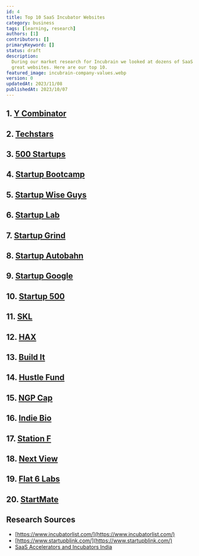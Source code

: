 ```yaml
---
id: 4
title: Top 10 SaaS Incubator Websites
category: business
tags: [learning, research]
authors: [1]
contributors: []
primaryKeyword: []
status: draft
description:
  During our market research for Incubrain we looked at dozens of SaaS incubators, we found a lot of
  great websites. Here are our top 10.
featured_image: incubrain-company-values.webp
version: 0
updatedAt: 2023/11/08
publishedAt: 2023/10/07
---
```


## 1. [Y Combinator](https://www.ycombinator.com/)

## 2. [Techstars](https://www.techstars.com/)

## 3. [500 Startups](https://500.co/)

## 4. [Startup Bootcamp](https://www.startupbootcamp.org/)

## 5. [Startup Wise Guys](https://startupwiseguys.com/)

## 6. [Startup Lab](https://startuplab.no/)

## 7. [Startup Grind](https://www.startupgrind.com/)

## 8. [Startup Autobahn](https://startup-autobahn.com/)

## 9. [Startup Google](https://startup.google.com/)

## 10. [Startup 500](https://500.co/)

## 11. [SKL](https://skl.vc/)

## 12. [HAX](https://hax.co/)

## 13. [Build It](https://www.buildit.lv/)

## 14. [Hustle Fund](https://www.hustlefund.vc/)

## 15. [NGP Cap](https://www.ngpcap.com)

## 16. [Indie Bio](https://indiebio.co/)

## 17. [Station F](https://stationf.co/)

## 18. [Next View](https://nextview.vc/)

## 19. [Flat 6 Labs](https://www.flat6labs.com/)

## 20. [StartMate](https://www.startmate.com/)

## Research Sources

- [https://www.incubatorlist.com/](https://www.incubatorlist.com/)
- [https://www.startupblink.com/](https://www.startupblink.com/)
- [SaaS Accelerators and Incubators India](https://growfusely.com/blog/saas-accelerators-and-incubators-india/)
